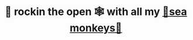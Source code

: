 <h1 align="center">
  🎵 rockin the open 🕸️ with all my <a target="_blank" href="https://www.youtube.com/watch?v=wGanffjfV3E">🌊sea monkeys🐒</a>
</h1>
